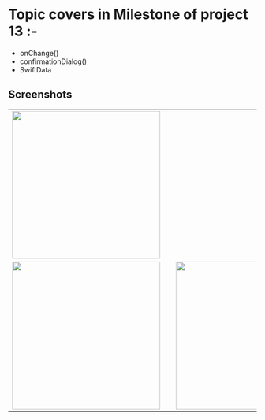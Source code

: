 # Topic covers in Milestone of project 13 :-

- onChange()
- confirmationDialog() 
- SwiftData


## Screenshots
<table align="center">
  <tr>
    <td><img src="ScreenShots/IMG_2930.PNG" width="300"></td>
    <td style="width: 50px;"></td>
  </tr>
   <tr>
    <td><img src="ScreenShots/IMG_2932.PNG" width="300"></td>
    <td style="width: 50px;"></td>
    <td><img src="ScreenShots/IMG_2931.PNG" width="300"></td>
  </tr>
  
</table>
